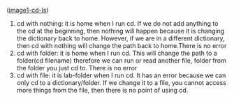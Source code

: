 ([image1-cd-ls](https://github.com/KevinZhou0519/labreport1/blob/0d9eb6895a29f38b2b2dc88fd8053ece2a5f64de/Screenshot%20(45).png))
1. cd with nothing: it is home when I run cd. If we do not add anything to the cd at the beginning, then nothing will happen because it is changing the dictionary back to home. However, if we are in a different dictionary, then cd with nothing will change the path back to home.There is no error
2. cd with folder: it is home when I run cd. This will change the path to a folder(cd filename) therefore we can run or read another file, folder from the folder you just cd to. There is no error
3. cd with file: it is lab-folder when I run cd. It has an error because we can only cd to a dictionary/folder. If we change it to a file, you cannot access more things from the file, then there is no point of using cd.
